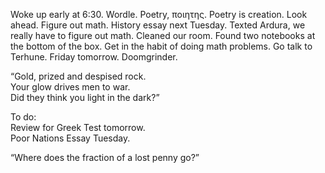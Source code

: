 Woke up early at 6:30. Wordle. Poetry, ποιητης. Poetry is creation. Look ahead. Figure out math. History essay next Tuesday. Texted Ardura, we really have to figure out math. Cleaned our room. Found two notebooks at the bottom of the box. Get in the habit of doing math problems. Go talk to Terhune. Friday tomorrow. Doomgrinder.

“Gold, prized and despised rock.  
Your glow drives men to war.  
Did they think you light in the dark?”

To do:  
Review for Greek Test tomorrow.  
Poor Nations Essay Tuesday. 

“Where does the fraction of a lost penny go?”